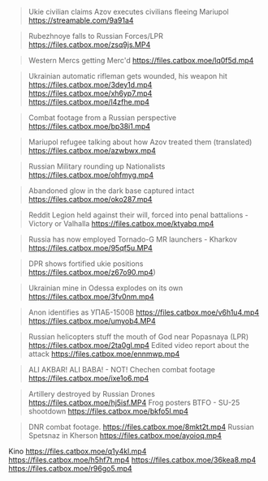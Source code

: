 >Ukie civilian claims Azov executes civilians fleeing Mariupol
https://streamable.com/9a91a4

>Rubezhnoye falls to Russian Forces/LPR
https://files.catbox.moe/zsq9js.MP4

>Western Mercs getting Merc'd
https://files.catbox.moe/lq0f5d.mp4

>Ukrainian automatic rifleman gets wounded, his weapon hit
https://files.catbox.moe/3dey1d.mp4
https://files.catbox.moe/xh6yp7.mp4
https://files.catbox.moe/l4zfhe.mp4

>Combat footage from a Russian perspective
https://files.catbox.moe/bp38i1.mp4

>Mariupol refugee talking about how Azov treated them (translated)
https://files.catbox.moe/azwbwx.mp4

>Russian Military rounding up Nationalists
https://files.catbox.moe/ohfmyg.mp4

>Abandoned glow in the dark base captured intact
https://files.catbox.moe/oko287.mp4

>Reddit Legion held against their will, forced into penal battalions - Victory or Valhalla
https://files.catbox.moe/ktyabq.mp4

>Russia has now employed Tornado-G MR launchers - Kharkov
https://files.catbox.moe/95qf5u.MP4

>DPR shows fortified ukie positions
https://files.catbox.moe/z67o90.mp4)

>Ukrainian mine in Odessa explodes on its own
https://files.catbox.moe/3fv0nm.mp4

>Anon identifies as УПAБ-1500B
https://files.catbox.moe/v6h1u4.mp4
https://files.catbox.moe/umyob4.MP4

>Russian helicopters stuff the mouth of God near Popasnaya (LPR)
https://files.catbox.moe/2ta0gl.mp4
>Edited video report about the attack
https://files.catbox.moe/ennmwp.mp4

>ALI AKBAR! ALI BABA! - NOT! Chechen combat footage
https://files.catbox.moe/ixe1o6.mp4

>Artillery destroyed by Russian Drones
https://files.catbox.moe/hj5isf.MP4
>Frog posters BTFO - SU-25 shootdown
https://files.catbox.moe/bkfo5l.mp4

>DNR combat footage.
https://files.catbox.moe/8mkt2t.mp4
>Russian Spetsnaz in Kherson
https://files.catbox.moe/ayoioq.mp4

Kino
https://files.catbox.moe/q1y4kl.mp4
https://files.catbox.moe/h5hf7t.mp4
https://files.catbox.moe/36kea8.mp4
https://files.catbox.moe/r96go5.mp4
